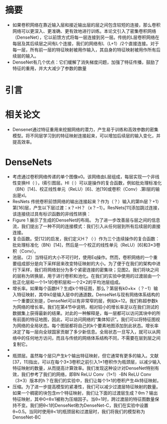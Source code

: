 # 摘要 #
- 如果卷积网络在靠近输入层和接近输出层的层之间包含较短的连接，那么卷积网络可以更深入、更准确、更有效地进行训练。本论文引入了密集卷积网络（DenseNet），它以前馈方式将每一层连接到另一层。传统的L层卷积网络在每层及其后续层之间有L个连接，我们的网络有L（L+1）/2个直接连接。对于每一层，所有前一层的特征映射被用作输入，其自身的特征映射被用作所有后续层的输入。
- DenseNet有几个优点：它们缓解了消失梯度问题，加强了特征传播，鼓励了特征的重用，并大大减少了参数的数量
# 引言 #
# 相关论文 #
- Densenet通过特征重用来挖掘网络的潜力，产生易于训练和高效参数的密集模型。将不同层学习到的特征映射连接起来，可以增加后续层的输入变化，并提高效率。
# DenseNets #
- 考虑通过卷积网络传递的单个图像x0。该网络由L层组成，每层实现一个非线性变换Hl（·），l索引图层。Hl（·）可以是操作的复合函数，例如批处理标准化（BN）[14]、校正线性单元（ReLU）[6]、池[19]或卷积（Conv）.第l层的输出是xl。
- ResNets 传统卷积前馈网络的输出连接起来？作为（？）输入的第th层？+1）第[16]层，产生以下层过渡：x？=H？（x？−1）。ResNets[11]添加跳过连接，该连接绕过具有标识函数的非线性转换：
- Figure 1 展示了生成的DenseNet的布局。 为了进一步改善层与层之间的信息流，我们提出了一种不同的连接模式：我们引入从任何层到所有后续层的直接连接。
- 复合函数。受[12]的启发，我们定义H？（·）作为三个连续操作的复合函数：批处理标准化（BN）[14]，然后是一个校正的线性单元（ReLU）[6]和3×3卷积（Conv）。
- 池层。（2）当特征的大小不可行时，使用Eq操作。然而，卷积网络的一个重要组成部分是向下采样层来改变特征映射的大小。为了便于在我们的架构中进行下采样，我们将网络划分为多个紧密连接的密集块；见图2。我们将块之间的层称为转换层，用于进行卷积和池化。在我们的实验中使用的过渡层由一个批正化层和一个1×1的卷积层和一个2×2的平均池层组成。
- 增长率。如果每个函数H？生成k个特征图，那么？第层有k0+k×（？−1）输入特征映射，其中k0是输入层中的通道数。DenseNet与现有网络体系结构的一个重要区别是，DenseNet可以有非常窄的层，例如k=12。我们称超参数k为网络的增长率。我们在第4节中说明，相对较小的增长率足以在我们测试的数据集上获得最新的结果。对此的一种解释是，每一层都可以访问其块中的所有前面的特征地图，因此，可以访问网络的“集体知识”。我们可以将特征图视为网络的全局状态。每个图层都将自己的k个要素地图添加到此状态。增长率决定了每一层向全球国家贡献了多少新信息。全局状态一旦写入，就可以从网络中的任何地方访问，而且与传统的网络体系结构不同，不需要在层到层之间复制它。
- 
- 瓶颈层。虽然每个层只产生k个输出特征映射，但它通常有更多的输入。文献[37，11]指出，可以在每个3×3卷积之前引入1×1卷积作为瓶颈层，以减少输入特征映射的数量，从而提高计算效率。我们发现这种设计对DenseNet特别有效，我们参考了我们的网络，即BN ReLU Conv（1×1）-BN ReLU Conv（3×3）版本的h？在我们的实验中，我们让每个1×1的卷积产生4k特征映射。
- 压缩。为了进一步提高模型的紧凑性，我们可以减少过渡层特征映射的数量。如果一个稠密的块包含m个特征映射，我们让下面的过渡层生成？θm？输出特征映射，其中0<θ≤1被称为压缩因子。当θ=1时，跨过渡层的特征图数量保持不变。我们把θ<1的DenseNet称为DenseNet-C，我们在实验中设置θ=0.5。当同时使用θ<1的瓶颈层和过渡层时，我们将我们的模型称为DenseNet-BC

